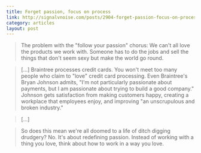 ```yaml
---
title: Forget passion, focus on process
link: http://signalvnoise.com/posts/2904-forget-passion-focus-on-proces
category: articles
layout: post
---
```


> The problem with the "follow your passion" chorus: We can't all love the
> products we work with. Someone has to do the jobs and sell the things that
> don't seem sexy but make the world go round.

> [...] Braintree processes credit cards. You won't meet too many people who
claim to "love" credit card processing. Even Braintree's Bryan Johnson admits,
"I'm not particularly passionate about payments, but I am passionate about
trying to build a good company." Johnson gets satisfaction from making customers
happy, creating a workplace that employees enjoy, and improving "an unscrupulous
and broken industry."

> [...]

> So does this mean we're all doomed to a life of ditch digging drudgery? No.
> It's about redefining passion. Instead of working with a thing you love, think
> about how to work in a way you love.
